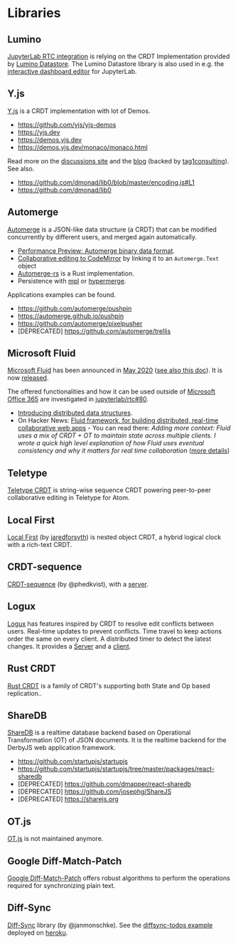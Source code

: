 # Libraries

## Lumino

[JupyterLab RTC integration](/developer/integrations) is relying on the CRDT Implementation provided by [Lumino Datastore](https://github.com/jupyterlab/lumino/tree/master/packages/datastore). The Lumino Datastore library is also used in e.g. the [interactive dashboard editor](https://github.com/jupytercalpoly/jupyterlab-interactive-dashboard-editor) for JupyterLab.

## Y.js

[Y.js](https://github.com/yjs/yjs) is a CRDT implementation with lot of Demos.

- <https://github.com/yjs/yjs-demos>
- <https://yjs.dev>
- <https://demos.yjs.dev>
- <https://demos.yjs.dev/monaco/monaco.html>

Read more on the [discussions site](https://discuss.yjs.dev) and the [blog](https://publishpress.com/blog/yjs) (backed by [tag1consulting](https://www.tag1consulting.com/blog/deep-dive-real-time-collaborative-editing-solutions-tagteamtalk-001-0_)). See also.

- <https://github.com/dmonad/lib0/blob/master/encoding.js#L1>
- <https://github.com/dmonad/lib0>

## Automerge

[Automerge](https://github.com/automerge/automerge) is a JSON-like data structure (a CRDT) that can be modified concurrently by different users, and merged again automatically.

- [Performance Preview: Automerge binary data format](https://github.com/automerge/automerge/pull/253).
- [Collaborative editing to CodeMirror](https://github.com/aslakhellesoy/automerge-codemirror) by linking it to an `Automerge.Text` object
- [Automerge-rs](https://github.com/automerge/automerge-rs) is a Rust implementation.
- Persistence with [mpl](https://github.com/automerge/mpl) or [hypermerge](https://github.com/automerge/hypermerge).

Applications examples can be found.

- <https://github.com/automerge/pushpin>
- <https://automerge.github.io/pushpin>
- <https://github.com/automerge/pixelpusher>
- [DEPRECATED] <https://github.com/automerge/trellis>

## Microsoft Fluid

[Microsoft Fluid](https://fluidframework.com) has been announced in [May 2020](https://techcommunity.microsoft.com/t5/microsoft-365-blog/introducing-the-first-microsoft-fluid-framework-experiences-in/ba-p/1345543) ([see also this doc](https://support.microsoft.com/en-us/office/get-started-with-fluid-framework-preview-d05278db-b82b-4d1f-8523-cf0c9c2fb2df)). It is now [released](https://github.com/microsoft/fluidframework).

The offered functionalities and how it can be used outside of [Microsoft Office 365](https://www.office.com) are investigated in [jupyterlab/rtc#80](https://github.com/jupyterlab/rtc/issues/80).

- [Introducing distributed data structures](https://fluidframework.com/docs/concepts/dds).
- On Hacker News: [Fluid framework, for building distributed, real-time collaborative web apps](https://news.ycombinator.com/item?id=24417482) - You can read there: *Adding more context: Fluid uses a mix of CRDT + OT to maintain state across multiple clients. I wrote a quick high level explanation of how Fluid uses eventual consistency and why it matters for real time collaboration* ([more details](https://matt.aimonetti.net/posts/2020-09-solving-real-time-collaboration-using-eventual-consistency))

## Teletype

[Teletype CRDT](https://github.com/atom/teletype-crdt) is string-wise sequence CRDT powering peer-to-peer collaborative editing in Teletype for Atom.

## Local First

[Local First](https://github.com/jaredly/local-first) (by [jaredforsyth](https://jaredforsyth.com)) is nested object CRDT, a hybrid logical clock with a rich-text CRDT.

## CRDT-sequence

[CRDT-sequence](https://github.com/phedkvist/crdt-sequence) (by @phedkvist), with a [server](https://github.com/phedkvist/crdt-server).

## Logux

[Logux](https://logux.io) has features inspired by CRDT to resolve edit conflicts between users. Real-time updates to prevent conflicts. Time travel to keep actions order the same on every client. A distributed timer to detect the latest changes. It provides a [Server](https://github.com/logux/server) and a [client](https://github.com/logux/client).

## Rust CRDT

[Rust CRDT](https://github.com/rust-crdt/rust-crdt) is a family of CRDT's supporting both State and Op based replication..

## ShareDB

[ShareDB](https://github.com/share/sharedb) is a realtime database backend based on Operational Transformation (OT) of JSON documents. It is the realtime backend for the DerbyJS web application framework.

- <https://github.com/startupjs/startupjs>
- <https://github.com/startupjs/startupjs/tree/master/packages/react-sharedb>
- [DEPRECATED] <https://github.com/dmapper/react-sharedb>
- [DEPRECATED] <https://github.com/josephg/ShareJS>
- [DEPRECATED] <https://sharejs.org>

## OT.js

[OT.js](https://github.com/Operational-Transformation/ot.js) is not maintained anymore.

## Google Diff-Match-Patch

[Google Diff-Match-Patch](https://github.com/google/diff-match-patch) offers robust algorithms to perform the operations required for synchronizing plain text.

## Diff-Sync

[Diff-Sync](https://github.com/janmonschke/diffsync) library (by @janmonschke). See the [diffsync-todos example](https://github.com/janmonschke/diffsync-todos) deployed on [heroku](https://diffsync-todos.herokuapp.com).
